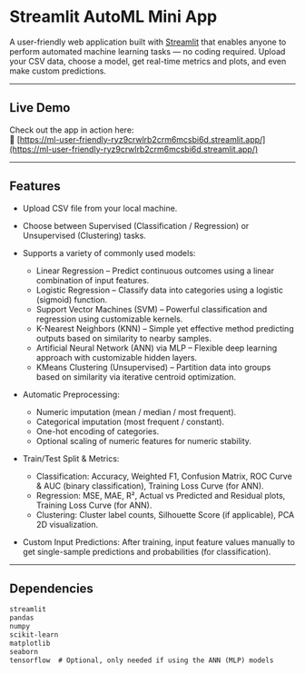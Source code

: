 #  Streamlit AutoML Mini App

A user-friendly web application built with [Streamlit](https://streamlit.io/) that enables anyone to perform automated machine learning tasks — no coding required. Upload your CSV data, choose a model, get real-time metrics and plots, and even make custom predictions.

---

##  Live Demo
Check out the app in action here:  
🔗 [https://ml-user-friendly-ryz9crwlrb2crm6mcsbi6d.streamlit.app/](https://ml-user-friendly-ryz9crwlrb2crm6mcsbi6d.streamlit.app/)

---

##  Features

- Upload CSV file from your local machine.
- Choose between Supervised (Classification / Regression) or Unsupervised (Clustering) tasks.
- Supports a variety of commonly used models:
  - Linear Regression – Predict continuous outcomes using a linear combination of input features.
  - Logistic Regression – Classify data into categories using a logistic (sigmoid) function.
  - Support Vector Machines (SVM) – Powerful classification and regression using customizable kernels.
  - K-Nearest Neighbors (KNN) – Simple yet effective method predicting outputs based on similarity to nearby samples.
  - Artificial Neural Network (ANN) via MLP – Flexible deep learning approach with customizable hidden layers.
  - KMeans Clustering (Unsupervised) – Partition data into groups based on similarity via iterative centroid optimization.

- Automatic Preprocessing:
  - Numeric imputation (mean / median / most frequent).
  - Categorical imputation (most frequent / constant).
  - One-hot encoding of categories.
  - Optional scaling of numeric features for numeric stability.

- Train/Test Split & Metrics:
  - Classification: Accuracy, Weighted F1, Confusion Matrix, ROC Curve & AUC (binary classification), Training Loss Curve (for ANN).
  - Regression: MSE, MAE, R², Actual vs Predicted and Residual plots, Training Loss Curve (for ANN).
  - Clustering: Cluster label counts, Silhouette Score (if applicable), PCA 2D visualization.

- Custom Input Predictions: After training, input feature values manually to get single-sample predictions and probabilities (for classification).

---

##  Dependencies

```txt
streamlit
pandas
numpy
scikit-learn
matplotlib
seaborn
tensorflow  # Optional, only needed if using the ANN (MLP) models
